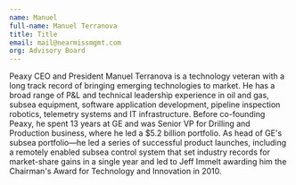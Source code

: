 ```yaml
---
name: Manuel
full-name: Manuel Terranova
title: Title
email: mail@nearmissmgmt.com
org: Advisory Board
---
```


Peaxy CEO and President Manuel Terranova is a technology veteran with a long track record of bringing emerging technologies to market. He has a broad range of P&L and technical leadership experience in oil and gas, subsea equipment, software application development, pipeline inspection robotics, telemetry systems and IT infrastructure.  Before co-founding Peaxy, he spent 13 years at GE and was Senior VP for Drilling and Production business, where he led a $5.2 billion portfolio.  As head of GE's subsea portfolio—he led a series of successful product launches, including a remotely enabled subsea control system that set industry records for market-share gains in a single year and led to Jeff Immelt awarding him the Chairman's Award for Technology and Innovation in 2010.   

